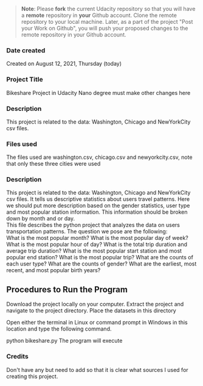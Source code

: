 >**Note**: Please **fork** the current Udacity repository so that you will have a **remote** repository in **your** Github account. Clone the remote repository to your local machine. Later, as a part of the project "Post your Work on Github", you will push your proposed changes to the remote repository in your Github account.

### Date created
Created on August 12, 2021, Thursday (today)

### Project Title
Bikeshare Project in Udacity Nano degree must make other changes here

### Description
This project is related to the data: Washington, Chicago and NewYorkCity csv files.

### Files used
The files used are washington.csv, chicago.csv and newyorkcity.csv, note that only these three cities were used

### Description
This project is related to the data: Washington, Chicago and NewYorkCity csv files. It tells us descriptive statistics about users travel patterns.  Here we should put more description based on the gender statistics, user type and most popular station information.  This information should be broken down by month and or day.  
 This file describes the python project that analyzes the data on users transportation patterns.  The question we pose are the following:  
What is the most popular month?
What is the most popular day of week?
What is the most popular hour of day?
What is the total trip duration and average trip duration?
What is the most popular start station and most popular end station?
What is the most popular trip?
What are the counts of each user type?
What are the counts of gender?
What are the earliest, most recent, and most popular birth years?

## Procedures to Run the Program
Download the project locally on your computer. Extract the project and navigate to the project directory. Place the datasets in this directory

Open either the terminal in Linux or command prompt in Windows in this location and type the following command.

python bikeshare.py
The program will execute


### Credits
Don't have any but need to add so that it is clear what sources I used for creating this project.  
